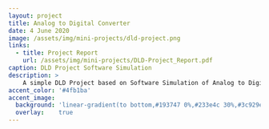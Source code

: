 ```yaml
---
layout: project
title: Analog to Digital Converter
date: 4 June 2020
image: /assets/img/mini-projects/dld-project.png 
links:
  - title: Project Report
    url: /assets/img/mini-projects/DLD-Project_Report.pdf
caption: DLD Project Software Simulation
description: >
    A simple DLD Project based on Software Simulation of Analog to Digital Converter, using Proteus 8.<br>
accent_color: '#4fb1ba'
accent_image:
  background: 'linear-gradient(to bottom,#193747 0%,#233e4c 30%,#3c929e 50%,#d5d5d4 70%,#cdccc8 100%)'
  overlay:    true
---
```

